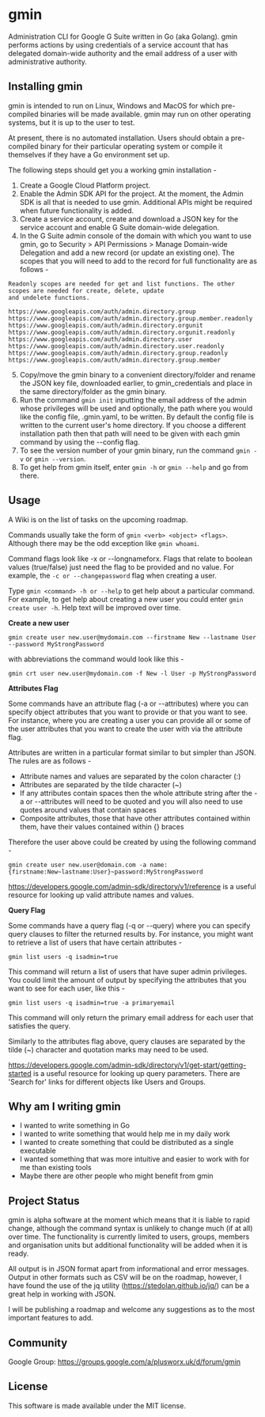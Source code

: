 # gmin
Administration CLI for Google G Suite written in Go (aka Golang). gmin performs actions by using credentials of a service account that has delegated domain-wide authority and the email address of a user with administrative authority.

## Installing gmin
gmin is intended to run on Linux, Windows and MacOS for which pre-compiled binaries will be made available. gmin may run on other operating systems, but it is up to the user to test.

At present, there is no automated installation. Users should obtain a pre-compiled binary for their particular operating system or compile it themselves if they have a Go environment set up.

The following steps should get you a working gmin installation -

1. Create a Google Cloud Platform project.
2. Enable the Admin SDK API for the project. At the moment, the Admin SDK is all that is needed to use gmin. Additional APIs might be required when future functionality is added.
3. Create a service account, create and download a JSON key for the service account and enable G Suite domain-wide delegation.
4. In the G Suite admin console of the domain with which you want to use gmin, go to Security > API Permissions > Manage Domain-wide Delegation and add a new record (or update an existing one). The scopes that you will need to add to the record for full functionality are as follows -
```
Readonly scopes are needed for get and list functions. The other scopes are needed for create, delete, update
and undelete functions.

https://www.googleapis.com/auth/admin.directory.group
https://www.googleapis.com/auth/admin.directory.group.member.readonly
https://www.googleapis.com/auth/admin.directory.orgunit
https://www.googleapis.com/auth/admin.directory.orgunit.readonly
https://www.googleapis.com/auth/admin.directory.user
https://www.googleapis.com/auth/admin.directory.user.readonly
https://www.googleapis.com/auth/admin.directory.group.readonly
https://www.googleapis.com/auth/admin.directory.group.member
```

5. Copy/move the gmin binary to a convenient directory/folder and rename the JSON key file, downloaded earlier, to gmin_credentials and place in the same directory/folder as the gmin binary.
6. Run the command `gmin init` inputting the email address of the admin whose privileges will be used and optionally, the path where you would like the config file, .gmin.yaml, to be written. By default the config file is written to the current user's home directory. If you choose a different installation path then that path will need to be given with each gmin command by using the --config flag.
7. To see the version number of your gmin binary, run the command `gmin -v` or `gmin --version`.
8. To get help from gmin itself, enter `gmin -h` or `gmin --help` and go from there.

## Usage
A Wiki is on the list of tasks on the upcoming roadmap.

Commands usually take the form of `gmin <verb> <object> <flags>`. Although there may be the odd exception like `gmin whoami`.

Command flags look like -x or --longnameforx. Flags that relate to boolean values (true/false) just need the flag to be provided and no value. For example, the `-c or --changepassword` flag when creating a user.

Type `gmin <command> -h or --help` to get help about a particular command. For example, to get help about creating a new user you could enter `gmin create user -h`. Help text will be improved over time.

**Create a new user**

`gmin create user new.user@mydomain.com --firstname New --lastname User --password MyStrongPassword`

with abbreviations the command would look like this -

`gmin crt user new.user@mydomain.com -f New -l User -p MyStrongPassword`

**Attributes Flag**

Some commands have an attribute flag (-a or --attributes) where you can specify object attributes that you want to provide or that you want to see. For instance, where you are creating a user you can provide all or some of the user attributes that you want to create the user with via the attribute flag.

Attributes are written in a particular format similar to but simpler than JSON. The rules are as follows -

* Attribute names and values are separated by the colon character (:)
* Attributes are separated by the tilde character (~)
* If any attributes contain spaces then the whole attribute string after the -a or --attributes will need to be quoted and you will also need to use quotes around values that contain spaces
* Composite attributes, those that have other attributes contained within them, have their values contained within {} braces

Therefore the user above could be created by using the following command -

`gmin create user new.user@domain.com -a name:{firstname:New~lastname:User}~password:MyStrongPassword`

https://developers.google.com/admin-sdk/directory/v1/reference is a useful resource for looking up valid attribute names and values.

**Query Flag**

Some commands have a query flag (-q or --query) where you can specify query clauses to filter the returned results by. For instance, you might want to retrieve a list of users that have certain attributes -

`gmin list users -q isadmin=true`

This command will return a list of users that have super admin privileges. You could limit the amount of output by specifying the attributes that you want to see for each user, like this -

`gmin list users -q isadmin=true -a primaryemail`

This command will only return the primary email address for each user that satisfies the query.

Similarly to the attributes flag above, query clauses are separated by the tilde (~) character and quotation marks may need to be used.

https://developers.google.com/admin-sdk/directory/v1/get-start/getting-started is a useful resource for looking up query parameters. There are 'Search for' links for different objects like Users and Groups.

## Why am I writing gmin

* I wanted to write something in Go
* I wanted to write something that would help me in my daily work
* I wanted to create something that could be distributed as a single executable
* I wanted something that was more intuitive and easier to work with for me than existing tools
* Maybe there are other people who might benefit from gmin

## Project Status
gmin is alpha software at the moment which means that it is liable to rapid change, although the command syntax is unlikely to change much (if at all) over time. The functionality is currently limited to users, groups, members and organisation units but additional functionality will be added when it is ready.

All output is in JSON format apart from informational and error messages. Output in other formats such as CSV will be on the roadmap, however, I have found the use of the jq utility (https://stedolan.github.io/jq/) can be a great help in working with JSON.

I will be publishing a roadmap and welcome any suggestions as to the most important features to add.

## Community

Google Group: https://groups.google.com/a/plusworx.uk/d/forum/gmin


## License
This software is made available under the MIT license.

